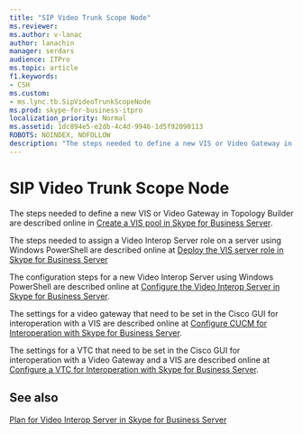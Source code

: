 ```yaml
---
title: "SIP Video Trunk Scope Node"
ms.reviewer: 
ms.author: v-lanac
author: lanachin
manager: serdars
audience: ITPro
ms.topic: article
f1.keywords:
- CSH
ms.custom:
- ms.lync.tb.SipVideoTrunkScopeNode
ms.prod: skype-for-business-itpro
localization_priority: Normal
ms.assetid: 1dc894e5-e2db-4c4d-9946-1d5f92090113
ROBOTS: NOINDEX, NOFOLLOW
description: "The steps needed to define a new VIS or Video Gateway in Topology Builder are described online in Create a VIS pool in Skype for Business Server."
---
```


# SIP Video Trunk Scope Node
 
The steps needed to define a new VIS or Video Gateway in Topology Builder are described online in [Create a VIS pool in Skype for Business Server](../../../deploy/deploy-video-interop-server/create-a-vis-pool.md).
  
The steps needed to assign a Video Interop Server role on a server using Windows PowerShell are described online at [Deploy the VIS server role in Skype for Business Server](../../../deploy/deploy-video-interop-server/deploy-the-vis-server-role.md)
  
The configuration steps for a new Video Interop Server using Windows PowerShell are described online at [Configure the Video Interop Server in Skype for Business Server](../../../deploy/deploy-video-interop-server/configure-the-vis.md).
  
 The settings for a video gateway that need to be set in the Cisco GUI for interoperation with a VIS are described online at [Configure CUCM for Interoperation with Skype for Business Server](../../../deploy/deploy-video-interop-server/configure-cucm-for-interoperation.md).
  
 The settings for a VTC that need to be set in the Cisco GUI for interoperation with a Video Gateway and a VIS are described online at [Configure a VTC for Interoperation with Skype for Business Server](../../../deploy/deploy-video-interop-server/configure-a-vtc-for-interoperation.md).
  
## See also

[Plan for Video Interop Server in Skype for Business Server](../../../plan-your-deployment/video-interop-server.md)
